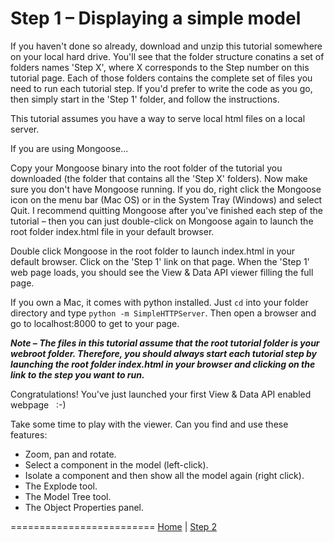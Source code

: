 <a name="Step1"></a>
# Step 1 &ndash; Displaying a simple model

If you haven't done so already, download and unzip this tutorial somewhere on your local hard drive. You'll see that the folder structure conatins a set of folders names 'Step X', where X corresponds to the Step number on this tutorial page. Each of those folders contains the complete set of files you need to run each tutorial step. If you'd prefer to write the code as you go, then simply start in the 'Step 1' folder, and follow the instructions.

This tutorial assumes you have a way to serve local html files on a local server.

If you are using Mongoose...

Copy your Mongoose binary into the root folder of the tutorial you downloaded (the folder that contains all the 'Step X' folders). Now make sure you don't have Mongoose running. If you do, right click the Mongoose icon on the menu bar (Mac OS) or in the System Tray (Windows) and select Quit. I recommend quitting Mongoose after you've finished each step of the tutorial &ndash; then you can just double-click on Mongoose again to launch the root folder index.html file in your default browser.

Double click Mongoose in the root folder to launch index.html in your default browser. Click on the 'Step 1' link on that page. When the 'Step 1' web page loads, you should see the View & Data API viewer filling the full page.

If you own a Mac, it comes with python installed. Just `cd` into your folder directory and type `python -m SimpleHTTPServer`. Then open a browser and go to localhost:8000 to get to your page.

***Note &ndash; The files in this tutorial assume that the root tutorial folder is your webroot folder. Therefore, you should always start each tutorial step by launching the root folder index.html in your browser and clicking on the link to the step you want to run.***


Congratulations! You've just launched your first View & Data API enabled webpage &nbsp; :-)

Take some time to play with the viewer. Can you find and use these features:

* Zoom, pan and rotate.
* Select a component in the model (left-click).
* Isolate a component and then show all the model again (right click).
* The Explode tool.
* The Model Tree tool.
* The Object Properties panel.













=========================
[Home](README.md) | [Step 2](step-2.md)
